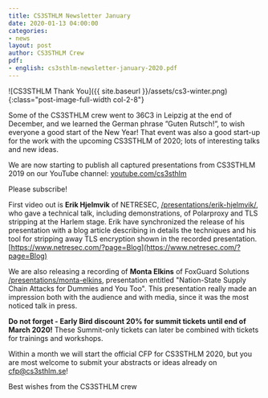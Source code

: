 ```yaml
---
title: CS3STHLM Newsletter January
date: 2020-01-13 04:00:00
categories:
- news
layout: post
author: CS3STHLM Crew
pdf:
- english: cs3sthlm-newsletter-january-2020.pdf
---
```


![CS3STHLM Thank You]({{ site.baseurl }}/assets/cs3-winter.png){:class="post-image-full-width col-2-8"}

Some of the CS3STHLM crew went to 36C3 in Leipzig at the end of December, and we learned the German phrase ”Guten Rutsch!”, to wish everyone a good start of the New Year! That event was also a good start-up for the work with the upcoming CS3STHLM of 2020; lots of interesting talks and new ideas.

We are now starting to publish all captured presentations from CS3STHLM 2019 on our YouTube channel: [youtube.com/cs3sthlm](https://www.youtube.com/cs3sthlm)

Please subscribe!

First video out is **Erik Hjelmvik** of NETRESEC, [/presentations/erik-hjelmvik/](https://cs3sthlm.se/program/presentations/erik-hjelmvik/), who gave a technical talk, including demonstrations, of Polarproxy and TLS stripping at the Harlem stage. Erik have synchronized the release of his presentation with a blog article describing in details the techniques and his tool for stripping away TLS encryption shown in the recorded presentation. [https://www.netresec.com/?page=Blog](https://www.netresec.com/?page=Blog)

We are also releasing a recording of **Monta Elkins** of FoxGuard Solutions [/presentations/monta-elkins](https://cs3sthlm.se/program/presentations/monta-elkins/), presentation entitled "Nation-State Supply Chain Attacks for Dummies and You Too". This presentation really made an impression both with the audience and with media, since it was the most noticed talk in press.

**Do not forget - Early Bird discount 20% for summit tickets until end of March 2020!**
These Summit-only tickets can later be combined with tickets for trainings and workshops.

Within a month we will start the official CFP for CS3STHLM 2020, but you are most welcome to submit your abstracts or ideas already on cfp@cs3sthlm.se!

Best wishes from the CS3STHLM crew 